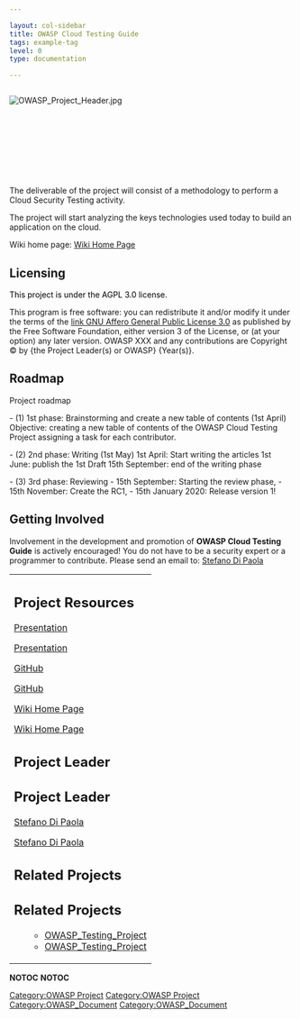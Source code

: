 ```yaml
---

layout: col-sidebar
title: OWASP Cloud Testing Guide
tags: example-tag
level: 0
type: documentation

---
```

<div style="width:100%;height:160px;border:0,margin:0;overflow: hidden;">

![OWASP_Project_Header.jpg](OWASP_Project_Header.jpg
"OWASP_Project_Header.jpg")

</div>

<table>
<tbody>
<tr class="odd">
<p><span style="color:#ff0000"></p>
<p>The deliverable of the project will consist of a methodology to perform a Cloud Security Testing activity.</p>
<p>The project will start analyzing the keys technologies used today to build an application on the cloud.</p>
<p>Wiki home page: <a href="https://www.owasp.org/index.php?title=OWASP_Cloud_Testing_Guide_Table_of_Contents">Wiki Home Page</a></p>
<h2 id="licensing">Licensing</h2>
<p><span style="color:#000000"> This project is under the AGPL 3.0 license. </span></p>
<p>This program is free software: you can redistribute it and/or modify it under the terms of the <a href="http://www.gnu.org/licenses/agpl-3.0.html">link GNU Affero General Public License 3.0</a> as published by the Free Software Foundation, either version 3 of the License, or (at your option) any later version. OWASP XXX and any contributions are Copyright © by {the Project Leader(s) or OWASP} {Year(s)}.</p>
<h2 id="roadmap">Roadmap</h2>
<p>Project roadmap</p>
<p>- (1) 1st phase: Brainstorming and create a new table of contents (1st April) Objective: creating a new table of contents of the OWASP Cloud Testing Project assigning a task for each contributor.</p>
<p>- (2) 2nd phase: Writing (1st May) 1st April: Start writing the articles 1st June: publish the 1st Draft 15th September: end of the writing phase</p>
<p>- (3) 3rd phase: Reviewing - 15th September: Starting the review phase, - 15th November: Create the RC1, - 15th January 2020: Release version 1!</p>
<h2 id="getting_involved">Getting Involved</h2>
<p><span style="color:#ff0000"></p>
<p>Involvement in the development and promotion of <strong>OWASP Cloud Testing Guide</strong> is actively encouraged! You do not have to be a security expert or a programmer to contribute. Please send an email to: <a href="mailto:stefano@owasp.org">Stefano Di Paola</a></p></td>
<td><h2 id="project_resources">Project Resources</h2>
<p><span style="color:#ff0000"></p>
<p><span style="color:#ff0000"></p>
<p></span></p>
<p></span></p>
<p><a href="/www-pdf-archive/OWASPCloudTestingMar19.pdf">Presentation</a></p>
<p><a href="/www-pdf-archive/OWASPCloudTestingMar19.pdf">Presentation</a></p>
<p><a href="https://github.com/OWASP/Cloud-Testing-Guide">GitHub</a></p>
<p><a href="https://github.com/OWASP/Cloud-Testing-Guide">GitHub</a></p>
<p><a href="https://www.owasp.org/index.php?title=OWASP_Cloud_Testing_Guide_Table_of_Contents">Wiki Home Page</a></p>
<p><a href="https://www.owasp.org/index.php?title=OWASP_Cloud_Testing_Guide_Table_of_Contents">Wiki Home Page</a></p>
<h2 id="project_leader">Project Leader</h2>
<h2 id="project_leader">Project Leader</h2>
<p><span style="color:#ff0000"></p>
<p><span style="color:#ff0000"></p>
<p><a href="mailto:stefano@owasp.org">Stefano Di Paola</a></p>
<p><a href="mailto:stefano@owasp.org">Stefano Di Paola</a></p>
<h2 id="related_projects">Related Projects</h2>
<h2 id="related_projects">Related Projects</h2>
<p><span style="color:#ff0000"></p>
<p><span style="color:#ff0000"></p>
<p></span></p>
<p></span></p>
<ul>
<ul>
<li><a href="OWASP_Testing_Project" title=>OWASP_Testing_Project</a></li>
<li><a href="OWASP_Testing_Project" title=>OWASP_Testing_Project</a></li>
</ul></td>
</ul></td>
</tr>
</tr>
</tbody>
</tbody>
</table>
</table>


__NOTOC__ <headertabs />
__NOTOC__ <headertabs />


[Category:OWASP Project](Category:OWASP_Project )
[Category:OWASP Project](Category:OWASP_Project )
[Category:OWASP_Document](Category:OWASP_Document )
[Category:OWASP_Document](Category:OWASP_Document )
